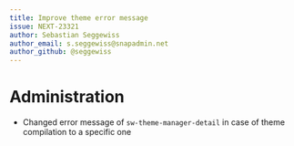 ```yaml
---
title: Improve theme error message
issue: NEXT-23321
author: Sebastian Seggewiss
author_email: s.seggewiss@snapadmin.net
author_github: @seggewiss
---
```

# Administration
* Changed error message of `sw-theme-manager-detail` in case of theme compilation to a specific one
